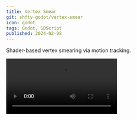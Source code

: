 ```yaml
---
title: Vertex Smear
git: shfty-godot/vertex-smear
icon: godot
tags: Godot, GDScript
published: 2024-02-08
---
```


Shader-based vertex smearing via motion tracking.

![Vertex Smearing](video.mkv)

